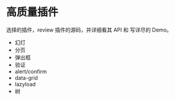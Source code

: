 # 高质量插件
选择的插件，review 插件的源码，并详细看其 API 和 写详尽的 Demo。

* 幻灯
* 分页
* 弹出框
* 验证
* alert/confirm
* data-grid
* lazyload
* 树
